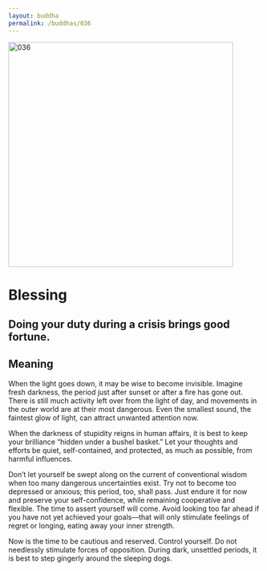 ```yaml
---
layout: buddha
permalink: /buddhas/036
---
```


<div class="uk-text-center">
<img src="{{"/assets/img/buddhas/buddha-036.jpg" | relative_url}}" alt="036"  width="448" height="448"></div>

# Blessing

## Doing your duty during a crisis brings good fortune.

## Meaning

When the light goes down, it may be wise to become invisible. Imagine fresh darkness, the period just after sunset or after a fire has gone out. There is still much activity left over from the light of day, and movements in the outer world are at their most dangerous. Even the smallest sound, the faintest glow of light, can attract unwanted attention now.

When the darkness of stupidity reigns in human affairs, it is best to keep your brilliance “hidden under a bushel basket.” Let your thoughts and efforts be quiet, self-contained, and protected, as much as possible, from harmful influences.

Don’t let yourself be swept along on the current of conventional wisdom when too many dangerous uncertainties exist. Try not to become too depressed or anxious; this period, too, shall pass. Just endure it for now and preserve your self-confidence, while remaining cooperative and flexible. The time to assert yourself will come. Avoid looking too far ahead if you have not yet achieved your goals—that will only stimulate feelings of regret or longing, eating away your inner strength.

Now is the time to be cautious and reserved. Control yourself. Do not needlessly stimulate forces of opposition. During dark, unsettled periods, it is best to step gingerly around the sleeping dogs.

